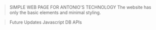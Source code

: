 > SIMPLE WEB PAGE FOR ANTONIO'S TECHNOLOGY
>The website has only the basic elements and minimal styling.

>Future Updates
>Javascript
>DB
>APIs 